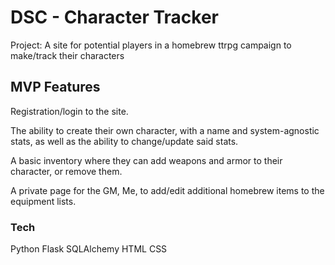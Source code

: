 # DSC - Character Tracker
Project: A site for potential players in a homebrew ttrpg campaign to make/track their characters
## MVP Features
Registration/login to the site.

The ability to create their own character, with a name and system-agnostic stats, as well as the ability to change/update said stats.

A basic inventory where they can add weapons and armor to their character, or remove them.

A private page for the GM, Me, to add/edit additional homebrew items to the equipment lists.


### Tech
Python
Flask
SQLAlchemy
HTML
CSS


